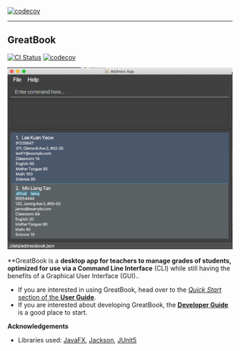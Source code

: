 [![codecov](https://codecov.io/gh/AY2122S2-TIC4002-F18-2/tp2/branch/master/graph/badge.svg?token=RC2VXZ2YOX)](https://codecov.io/gh/AY2122S2-TIC4002-F18-2/tp2)

---
GreatBook
---

[![CI Status](https://github.com/se-edu/addressbook-level3/workflows/Java%20CI/badge.svg)](https://github.com/se-edu/addressbook-level3/actions)
[![codecov](https://codecov.io/gh/se-edu/addressbook-level3/branch/master/graph/badge.svg)](https://codecov.io/gh/se-edu/addressbook-level3)

![Ui](images/Ui.png)

**GreatBook is a **desktop app for teachers to manage grades of students, optimized for use via a Command Line Interface** (CLI) while still having the benefits of a Graphical User Interface (GUI)..

* If you are interested in using GreatBook, head over to the [_Quick Start_ section of the **User Guide**](UserGuide.html#quick-start).
* If you are interested about developing GreatBook, the [**Developer Guide**](DeveloperGuide.html) is a good place to start.


**Acknowledgements**

* Libraries used: [JavaFX](https://openjfx.io/), [Jackson](https://github.com/FasterXML/jackson), [JUnit5](https://github.com/junit-team/junit5)
